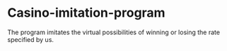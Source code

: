 # Casino-imitation-program
The program imitates the virtual possibilities of winning or losing the rate specified by us.
